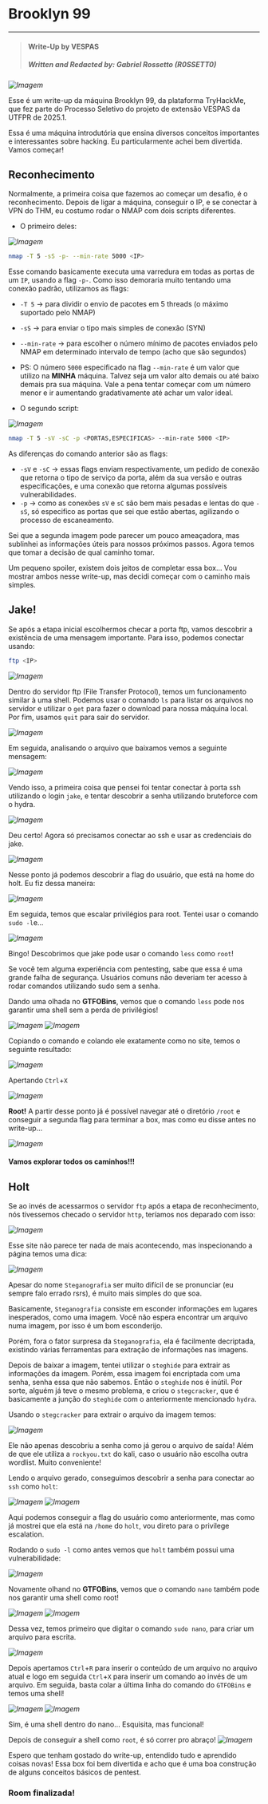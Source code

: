 # Brooklyn 99

---

>#### Write-Up by VESPAS 
>##### ***Written and Redacted by:*** Gabriel Rossetto (R0SSETT0)

_![Imagem](imagens/Brooklyn-Nine-Nine.jpg)_

Esse é um write-up da máquina Brooklyn 99, da plataforma TryHackMe, que fez parte do Processo Seletivo do projeto de extensão VESPAS da UTFPR de 2025.1.

Essa é uma máquina introdutória que ensina diversos conceitos importantes e interessantes sobre hacking. Eu particularmente achei bem divertida. Vamos começar!

## Reconhecimento

Normalmente, a primeira coisa que fazemos ao começar um desafio, é o reconhecimento. Depois de ligar a máquina, conseguir o IP, e se conectar à VPN do THM, eu costumo rodar o NMAP com dois scripts diferentes.

- O primeiro deles:
  
_![Imagem](imagens/nmap1.png)_

``` bash
nmap -T 5 -sS -p- --min-rate 5000 <IP>
```
Esse comando basicamente executa uma varredura em todas as portas de um ``IP``, usando a flag ``-p-``. Como isso demoraria muito tentando uma conexão padrão, utilizamos as flags:
- ``-T 5`` -> para dividir o envio de pacotes em 5 threads (o máximo suportado pelo NMAP)
- ``-sS`` -> para enviar o tipo mais simples de conexão (SYN)
- ``--min-rate`` -> para escolher o número mínimo de pacotes enviados pelo NMAP em determinado intervalo de tempo (acho que são segundos)

- PS: O número ``5000`` especificado na flag ``--min-rate`` é um valor que utilizo na **MINHA** máquina. Talvez seja um valor alto demais ou até baixo demais pra sua máquina. Vale a pena tentar começar com um número menor e ir aumentando gradativamente até achar um valor ideal.

- O segundo script:
  
_![Imagem](imagens/nmap2.png)_

``` bash
nmap -T 5 -sV -sC -p <PORTAS,ESPECIFICAS> --min-rate 5000 <IP>
```
As diferenças do comando anterior são as flags:
- ``-sV`` e ``-sC`` -> essas flags enviam respectivamente, um pedido de conexão que retorna o tipo de serviço da porta, além da sua versão e outras especificações, e uma conexão que retorna algumas possíveis vulnerabilidades.
- ``-p`` -> como as conexões ``sV`` e ``sC`` são bem mais pesadas e lentas do que ``-sS``, só especifico as portas que sei que estão abertas, agilizando o processo de escaneamento.

Sei que a segunda imagem pode parecer um pouco ameaçadora, mas sublinhei as informações úteis para nossos próximos passos. Agora temos que tomar a decisão de qual caminho tomar.

Um pequeno spoiler, existem dois jeitos de completar essa box... Vou mostrar ambos nesse write-up, mas decidi começar com o caminho mais simples.

## Jake!

Se após a etapa inicial escolhermos checar a porta ftp, vamos descobrir a existência de uma mensagem importante. Para isso, podemos conectar usando:
``` bash
ftp <IP>
```

_![Imagem](imagens/ftp_login.png)_

Dentro do servidor ftp (File Transfer Protocol), temos um funcionamento similar à uma shell. Podemos usar o comando ``ls`` para listar os arquivos no servidor e utilizar o ``get`` para fazer o download para nossa máquina local. Por fim, usamos ``quit`` para sair do servidor.

_![Imagem](imagens/ftp_ops.png)_

Em seguida, analisando o arquivo que baixamos vemos a seguinte mensagem:

_![Imagem](imagens/note_to_jake.png)_

Vendo isso, a primeira coisa que pensei foi tentar conectar à porta ssh utilizando o login ``jake``, e tentar descobrir a senha utilizando bruteforce com o hydra.

_![Imagem](imagens/jake_pass_bf.png)_

Deu certo! Agora só precisamos conectar ao ssh e usar as credenciais do jake.

_![Imagem](imagens/shell_jake.png)_

Nesse ponto já podemos descobrir a flag do usuário, que está na home do holt. Eu fiz dessa maneira:

_![Imagem](imagens/jake_userflag.png)_

Em seguida, temos que escalar privilégios para root. Tentei usar o comando ``sudo -l``e...

_![Imagem](imagens/jake_sudo.png)_

Bingo! Descobrimos que jake pode usar o comando ``less`` como ``root``!

Se você tem alguma experiência com pentesting, sabe que essa é uma grande falha de segurança. Usuários comuns não deveriam ter acesso à rodar comandos utilizando sudo sem a senha.

Dando uma olhada no **GTFOBins**, vemos que o comando ``less`` pode nos garantir uma shell sem a perda de privilégios!

_![Imagem](imagens/jake_gtfobins1.png)_
_![Imagem](imagens/jake_gtfobins2.png)_

Copiando o comando e colando ele exatamente como no site, temos o seguinte resultado:

_![Imagem](imagens/jake_esca1.png)_

Apertando ``Ctrl``+``X``

_![Imagem](imagens/jake_root.png)_

**Root!** A partir desse ponto já é possível navegar até o diretório ``/root`` e conseguir a segunda flag para terminar a box, mas como eu disse antes no write-up...

_![Imagem](imagens/jake_root2.png)_

#### Vamos explorar todos os caminhos!!!

## Holt
Se ao invés de acessarmos o servidor ``ftp`` após a etapa de reconhecimento, nós tivessemos checado o servidor ``http``, teríamos nos deparado com isso:

_![Imagem](imagens/http.png)_

Esse site não parece ter nada de mais acontecendo, mas inspecionando a página temos uma dica:

_![Imagem](imagens/steganoano.png)_

Apesar do nome ``Steganografia`` ser muito difícil de se pronunciar (eu sempre falo errado rsrs), é muito mais simples do que soa.

Basicamente, ``Steganografia`` consiste em esconder informações em lugares inesperados, como uma imagem. Você não espera encontrar um arquivo numa imagem, por isso é um bom esconderijo.

Porém, fora o fator surpresa da ``Steganografia``, ela é facilmente decriptada, existindo várias ferramentas para extração de informações nas imagens.

Depois de baixar a imagem, tentei utilizar o ``steghide`` para extrair as informações da imagem. Porém, essa imagem foi encriptada com uma senha, senha essa que não sabemos.
Então o ``steghide`` nos é inútil. Por sorte, alguém já teve o mesmo problema, e criou o ``stegcracker``, que é basicamente a junção do ``steghide`` com o anteriormente mencionado ``hydra``.

Usando o ``stegcracker`` para extrair o arquivo da imagem temos:

_![Imagem](imagens/stegcracker.png)_

Ele não apenas descobriu a senha como já gerou o arquivo de saída! Além de que ele utiliza a ``rockyou.txt`` do kali, caso o usuário não escolha outra wordlist. Muito conveniente!

Lendo o arquivo gerado, conseguimos descobrir a senha para conectar ao ``ssh`` como ``holt``:

_![Imagem](imagens/holt_pass.png)_
_![Imagem](imagens/holt_shell.png)_

Aqui podemos conseguir a flag do usuário como anteriormente, mas como já mostrei que ela está na ``/home`` do ``holt``, vou direto para o privilege escalation.

Rodando o ``sudo -l`` como antes vemos que ``holt`` também possui uma vulnerabilidade:

_![Imagem](imagens/holt_sudo.png)_

Novamente olhand no **GTFOBins**, vemos que o comando ``nano`` também pode nos garantir uma shell como root!

_![Imagem](imagens/gtfobins3.png)_
_![Imagem](imagens/gtfobins4.png)_

Dessa vez, temos primeiro que digitar o comando ``sudo nano``, para criar um arquivo para escrita.

_![Imagem](imagens/holt_esca.png)_

Depois apertamos ``Ctrl``+``R`` para inserir o conteúdo de um arquivo no arquivo atual e logo em seguida ``Ctrl``+``X`` para inserir um comando ao invés de um arquivo. Em seguida, basta colar a última linha do comando do ```GTFOBins``` e temos uma shell!

_![Imagem](imagens/holt_esca2.png)_
_![Imagem](imagens/holt_esca3.png)_

Sim, é uma shell dentro do nano... Esquisita, mas funcional!

Depois de conseguir a shell como ``root``, é só correr pro abraço!
_![Imagem](imagens/root_flag.png)_

Espero que tenham gostado do write-up, entendido tudo e aprendido coisas novas! Essa box foi bem divertida e acho que é uma boa construção de alguns conceitos básicos de pentest.
### Room finalizada!
